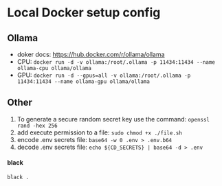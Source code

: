 # Local Docker setup config

## Ollama
- doker docs: https://hub.docker.com/r/ollama/ollama
- CPU: `docker run -d -v ollama:/root/.ollama -p 11434:11434 --name ollama-cpu ollama/ollama`
- GPU: `docker run -d --gpus=all -v ollama:/root/.ollama -p 11434:11434 --name ollama-gpu ollama/ollama`

## Other
1. To generate a secure random secret key use the command: `openssl rand -hex 256`
2. add execute permission to a file: `sudo chmod +x ./file.sh`
3. encode .env secrets file: `base64 -w 0 .env > .env.b64`
4. decode .env secrets file: `echo ${CD_SECRETS} | base64 -d > .env`

#### black
```shell
black .
```

####
```shell

```

